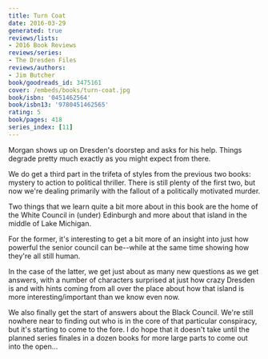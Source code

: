 ```yaml
---
title: Turn Coat
date: 2016-03-29
generated: true
reviews/lists:
- 2016 Book Reviews
reviews/series:
- The Dresden Files
reviews/authors:
- Jim Butcher
book/goodreads_id: 3475161
cover: /embeds/books/turn-coat.jpg
book/isbn: '0451462564'
book/isbn13: '9780451462565'
rating: 5
book/pages: 418
series_index: [11]
---
```

Morgan shows up on Dresden's doorstep and asks for his help. Things degrade pretty much exactly as you might expect from there.  

We do get a third part in the trifeta of styles from the previous two books: mystery to action to political thriller. There is still plenty of the first two, but now we're dealing primarily with the fallout of a politically motivated murder.  

<!--more-->

Two things that we learn quite a bit more about in this book are the home of the White Council in (under) Edinburgh and more about that island in the middle of Lake Michigan.  

For the former, it's interesting to get a bit more of an insight into just how powerful the senior council can be--while at the same time showing how they're all still human.  

In the case of the latter, we get just about as many new questions as we get answers, with a number of characters surprised at just how crazy Dresden is and with hints coming from all over the place about how that island is more interesting/important than we know even now.  

We also finally get the start of answers about the Black Council. We're still nowhere near to finding out who is in the core of that particular conspiracy, but it's starting to come to the fore. I do hope that it doesn't take until the planned series finales in a dozen books for more large parts to come out into the open...